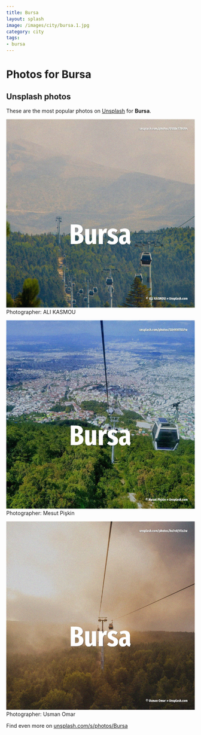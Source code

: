 ```yaml
---
title: Bursa
layout: splash
image: /images/city/bursa.1.jpg
category: city
tags:
- bursa
---
```

# Photos for Bursa
 
## Unsplash photos
These are the most popular photos on [Unsplash](https://unsplash.com) for **Bursa**.
 
![Bursa](/images/city/bursa.1.jpg)
Photographer:  ALI KASMOU
 
![Bursa](/images/city/bursa.2.jpg)
Photographer:  Mesut Pişkin
 
![Bursa](/images/city/bursa.3.jpg)
Photographer:  Usman Omar
 
Find even more on [unsplash.com/s/photos/Bursa](https://unsplash.com/s/photos/Bursa)
 
